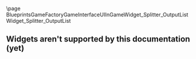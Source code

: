 \page BlueprintsGameFactoryGameInterfaceUIInGameWidget_Splitter_OutputList Widget_Splitter_OutputList
## Widgets aren't supported by this documentation (yet)
